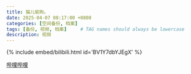 ```yaml
---
title: 猫儿偷狗。
date: 2025-04-07 08:17:00 +0800
categories: [空间备份, 档案]
tags: [备份, 视频, 档案]     # TAG names should always be lowercase
description: 视频
---
```


{% include embed/bilibili.html id='BV1Y7dbYJEgX' %}

[哔哩哔哩](https://www.bilibili.com/video/BV1Y7dbYJEgX)

